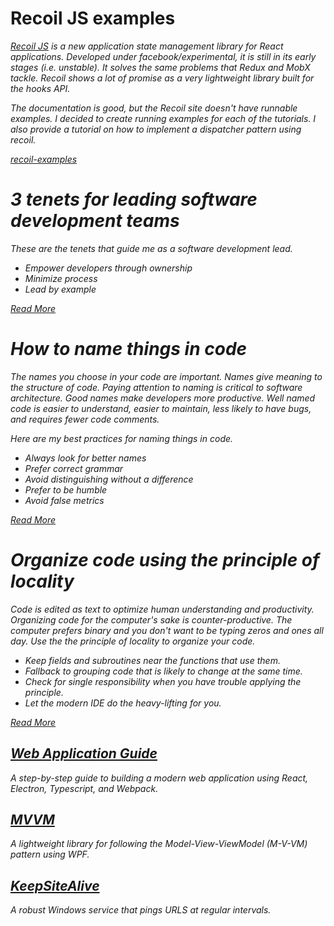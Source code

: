 # Recoil JS examples <a href="https://github.com/GeoffCox/recoil-examples"><i class="fa fa-github"/></a>
[Recoil JS](http://recoiljs.org) is a new application state management library for React applications. Developed under facebook/experimental, it is still in its early stages (i.e. unstable). It solves the same problems that Redux and MobX tackle. Recoil shows a lot of promise as a very lightweight library built for the hooks API.

The documentation is good, but the Recoil site doesn't have runnable examples. I decided to create running examples for each of the tutorials. I also provide a tutorial on how to implement a dispatcher pattern using recoil.

[recoil-examples](https://github.com/GeoffCox/recoil-examples)

# 3 tenets for leading software development teams
These are the tenets that guide me as a software development lead.

- Empower developers through ownership
- Minimize process
- Lead by example

[Read More](posts/DevLeadTenets.md)

# How to name things in code

The names you choose in your code are important. Names give meaning to the structure of code. Paying attention to naming is critical to software architecture. Good names make developers more productive. Well named code is easier to understand, easier to maintain, less likely to have bugs, and requires fewer code comments.

Here are my best practices for naming things in code.

- Always look for better names
- Prefer correct grammar
- Avoid distinguishing without a difference
- Prefer to be humble
- Avoid false metrics

[Read More](posts/NamingCode.md)

# Organize code using the principle of locality

Code is edited as text to optimize human understanding and productivity. Organizing code for the computer's sake is counter-productive. The computer prefers binary and you don't want to be typing zeros and ones all day.  Use the the principle of locality to organize your code.

- Keep fields and subroutines near the functions that use them.
- Fallback to grouping code that is likely to change at the same time.
- Check for single responsibility when you have trouble applying the principle.
- Let the modern IDE do the heavy-lifting for you.

[Read More](posts/Locality.md)

## [Web Application Guide](https://github.com/GeoffCox/WebAppGuide)
A step-by-step guide to building a modern web application using React, Electron, Typescript, and Webpack.

## [MVVM](https://github.com/GeoffCox/MVVM)
A lightweight library for following the Model-View-ViewModel (M-V-VM) pattern using WPF.

## [KeepSiteAlive](https://github.com/GeoffCox/KeepSiteAlive)
A robust Windows service that pings URLS at regular intervals.




